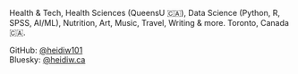 Health & Tech, Health Sciences (QueensU 🇨🇦), Data Science (Python, R, SPSS, AI/ML), Nutrition, Art, Music, Travel, Writing & more. Toronto, Canada 🇨🇦.

GitHub: [@heidiw101](https://github.com/heidiw101)  
Bluesky: [@heidiw.ca](https://bsky.app/profile/@heidiw.ca)

